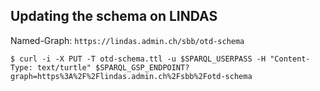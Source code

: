 ## Updating the schema on LINDAS

Named-Graph: `https://lindas.admin.ch/sbb/otd-schema`


```
$ curl -i -X PUT -T otd-schema.ttl -u $SPARQL_USERPASS -H "Content-Type: text/turtle" $SPARQL_GSP_ENDPOINT?graph=https%3A%2F%2Flindas.admin.ch%2Fsbb%2Fotd-schema
```
